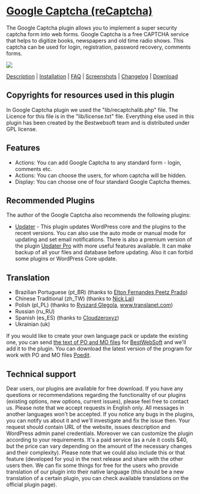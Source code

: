 <a href="http://bestwebsoft.com/plugin/google-captcha/" target=_blank>Google Captcha (reCaptcha)</a>
==========================

The Google Captcha plugin allows you to implement a super security captcha form into web forms. Google Captcha is a free CAPTCHA service that helps to digitize books, newspapers and old time radio shows. This captcha can be used for login, registration, password recovery, comments forms.

<img src="http://bestwebsoft.com/wp-content/uploads/2014/02/google-captcha-banner-website.jpg" />

<a href="http://bestwebsoft.com/products/google-captcha/description" target=_blank>Description</a> | 
<a href="http://bestwebsoft.com/products/google-captcha/installation" target=_blank>Installation</a> | 
<a href="http://bestwebsoft.com/products/google-captcha/faq" target=_blank>FAQ</a> | 
<a href="http://bestwebsoft.com/products/google-captcha/screenshots" target=_blank>Screenshots</a> | 
<a href="http://bestwebsoft.com/products/google-captcha/changelog" target=_blank>Changelog</a> | 
<a href="http://bestwebsoft.com/products/google-captcha/download" target=_blank>Download</a>

Copyrights for resources used in this plugin
-----------------------------

In Google Captcha plugin we used the "lib/recaptchalib.php" file.
The Licence for this file is in the "lib/license.txt" file.
Everything else used in this plugin has been created by the Bestwebsoft team
and is distributed under GPL license.


Features
-----------------------------
* Actions: You can add Google Captcha to any standard form - login, comments etc.
* Actions: You can choose the users, for whom captcha will be hidden.
* Display: You can choose one of four standard Google Captcha themes.

Recommended Plugins
-----------------------------
The author of the Google Captcha also recommends the following plugins:

* <a href="http://wordpress.org/plugins/updater/">Updater</a> - This plugin updates WordPress core and the plugins to the recent versions. You can also use the auto mode or manual mode for updating and set email notifications.
There is also a premium version of the plugin <a href="http://bestwebsoft.com/products/updater/?k=f47f3eb3d739725d592249dbd129f7ff">Updater Pro</a> with more useful features available. It can make backup of all your files and database before updating. Also it can forbid some plugins or WordPress Core update.

Translation
-----------------------------
* Brazilian Portuguese (pt_BR) (thanks to <a href="mailto:epeetz@gmail.com">Elton Fernandes Peetz Prado</a>)
* Chinese Traditional (zh_TW) (thanks to <a href="mailto:nick20080808@gmail.com">Nick Lai</a>)
* Polish (pl_PL) (thanks to <a href="mailto:ryszard.glegola@translanet.com">Ryszard Glegola</a>, www.translanet.com)
* Russian (ru_RU)
* Spanish (es_ES) (thanks to <a href="mailto:cloudzeroxyz@gmail.com">Cloudzeroxyz</a>)
* Ukrainian (uk)

If you would like to create your own language pack or update the existing one, you can send <a href="http://codex.wordpress.org/Translating_WordPress" target="_blank">the text of PO and MO files</a> for <a href="http://support.bestwebsoft.com" target="_blank">BestWebSoft</a> and we'll add it to the plugin. You can download the latest version of the program for work with PO and MO files  <a href="http://www.poedit.net/download.php" target="_blank">Poedit</a>.

Technical support
-----------------------------
Dear users, our plugins are available for free download. If you have any questions or recommendations regarding the functionality of our plugins (existing options, new options, current issues), please feel free to contact us. Please note that we accept requests in English only. All messages in another languages won't be accepted. If you notice any bugs in the plugins, you can notify us about it and we'll investigate and fix the issue then. Your request should contain URL of the website, issues description and WordPress admin panel credentials. Moreover we can customize the plugin according to your requirements. It's a paid service (as a rule it costs $40, but the price can vary depending on the amount of the necessary changes and their complexity). Please note that we could also include this or that feature (developed for you) in the next release and share with the other users then. We can fix some things for free for the users who provide translation of our plugin into their native language (this should be a new translation of a certain plugin, you can check available translations on the official plugin page).
